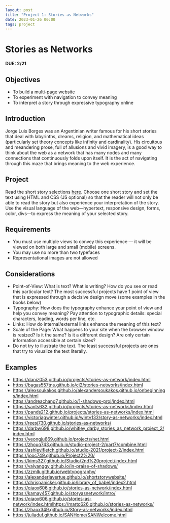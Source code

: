 ```yaml
---
layout: post
title: "Project 1: Stories as Networks"
date: 2023-01-26 00:00
tags: project
---
```


# Stories as Networks

**DUE: 2/21**

## Objectives
- To build a multi-page website 
- To experiment with navigation to convey meaning
- To interpret a story through expressive typography online

## Introduction
Jorge Luis Borges was an Argentinian writer famous for his short stories that deal with labyrinths, dreams, religion, and mathematical ideas (particularly set theory concepts like infinity and cardinality). His circuitous and meandering prose, full of allusions and vivid imagery, is a good way to think about the web as a network that has many nodes and many connections that continuously folds upon itself. It is the act of navigating through this maze that brings meaning to the web experience. 

## Project
Read the short story selections [here](https://docs.google.com/document/d/1TkCzT_zM8QrswoxG1wYQSN_-cPDruojhUOmO6_kVAnc/edit). Choose one short story and set the text using HTML and CSS (JS optional) so that the reader will not only be able to read the story but also experience your interpretation of the story.  Use the visual language of the web—hypertext, responsive design, forms, color, divs—to express the meaning of your selected story.

## Requirements
- You must use multiple views to convey this experience — it will be viewed on both large and small (mobile) screens. 
- You may use no more than two typefaces
- Representational images are not allowed

## Considerations
- Point-of-View: What is text? What is writing? How do you see or read this particular text? The most successful projects have 1 point of view that is expressed through a decisive design move (some examples in the books below)
- Typography: How does the typography enhance your point of view and help you convey meaning? Pay attention to typographic details: special characters, leading, words per line, etc.
- Links: How do internal/external links enhance the meaning of this text? 
- Scale of the Page: What happens to your site when the browser window is resized? Is it the same? Is it a different design? Are only certain information accessible at certain sizes?
- Do not try to illustrate the text. The least successful projects are ones that try to visualize the text literally. 

## Examples

- https://daniz053.github.io/projects/stories-as-network/index.html
- https://bagas557tns.github.io/ci2/stories-networks/index.html
- https://alexsoukakos.github.io/alexandersoukakos.github.io/onbeginnings/index.html
- https://andreachang7.github.io/1-shadows-proj/index.html
- https://sants632.github.io/projects/stories-as-networks/index.html
- https://pands212.github.io/projects/stories-as-networks/index.html
- https://victoriagwinter.github.io/wintv133/story-as-networks/index.html
- https://reesj730.github.io/stories-as-networks/
- https://darbw698.github.io/whitley_darby_stories_as_network_project_2/index.html
- https://yeongju669.github.io/projects/net.html
- https://zhouq743.github.io/studio-project-2/part7/combine.html
- https://ashleylfletch.github.io/studio-2021/project-2/index.html
- https://jooc749.github.io/Project2%20/
- https://kims327.github.io/Studio/2nd%20project/index.html
- https://valyanggy.github.io/in-praise-of-shadows/
- https://zzmlk.github.io/webtypography/
- https://alexanderlavertue.github.io/shortstorywebsite/
- https://chrispanicker.github.io/library_of_babel/index2.html
- https://qiaox606.github.io/stories-as-network/index.html
- https://kamay457.github.io/storyasnetwork/intro/
- https://qiaox606.github.io/stories-as-network/index.htmlhttps://martc626.github.io/stories-as-networks/
- https://zhaox349.github.io/Story-as-networks/index.html
- https://juliaduf.github.io/SANHome/SANWelcome.html